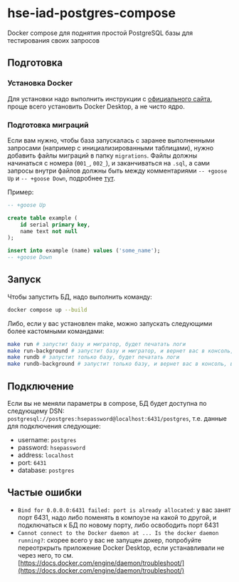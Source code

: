 # hse-iad-postgres-compose
Docker compose для поднятия простой PostgreSQL базы для тестирования своих запросов

## Подготовка
### Установка Docker
Для установки надо выполнить инструкции с [официального сайта](https://docs.docker.com/engine/install/), проще всего установить Docker Desktop, а не чисто ядро.

### Подготовка миграций
Если вам нужно, чтобы база запускалась с заранее выполненными запросами (например с инициализированными таблицами), нужно добавить файлы миграций в папку `migrations`. Файлы должны начинаться с номера (`001_`, `002_`), и заканчиваться на `.sql`, а сами запросы внутри файлов должны быть между комментариями `-- +goose Up` и `-- +goose Down`, подробнее [тут](https://github.com/pressly/goose).

Пример:
```sql
-- +goose Up

create table example (
    id serial primary key,
    name text not null
);

insert into example (name) values ('some_name');
-- +goose Down
```

## Запуск
Чтобы запустить БД, надо выполнить команду:
```bash
docker compose up --build
```
Либо, если у вас установлен make, можно запускать следующими более кастомными командами:
```bash
make run # запустит базу и мигратор, будет печатать логи
make run-background # запустит базу и мигратор, и вернет вас в консоль, вместо вечной печати логов
make rundb # запустит только базу, будет печатать логи
make rundb-background # запустит только базу, и вернет вас в консоль, вместо вечной печати логов
```

## Подключение
Если вы не меняли параметры в compose, БД будет доступна по следующему DSN: `postgresql://postgres:hsepassword@localhost:6431/postgres`, т.е. данные для подключения следующие:
- username: `postgres`
- password: `hsepassword`
- address: `localhost`
- port: `6431`
- database: `postgres`

## Частые ошибки
* `Bind for 0.0.0.0:6431 failed: port is already allocated`: у вас занят порт 6431, надо либо поменять в компоузе на какой то другой, и подключаться к БД по новому порту, либо освободить порт 6431
* `Cannot connect to the Docker daemon at ... Is the docker daemon running?`: скорее всего у вас не запущен докер, попробуйте переотркрыть приложение Docker Desktop, если устанавливали не через него, то см. [https://docs.docker.com/engine/daemon/troubleshoot/](https://docs.docker.com/engine/daemon/troubleshoot/)